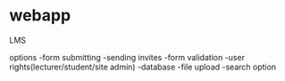 # webapp
LMS

options 
-form submitting
-sending invites 
-form validation 
-user rights(lecturer/student/site admin)
-database
-file upload
-search option
